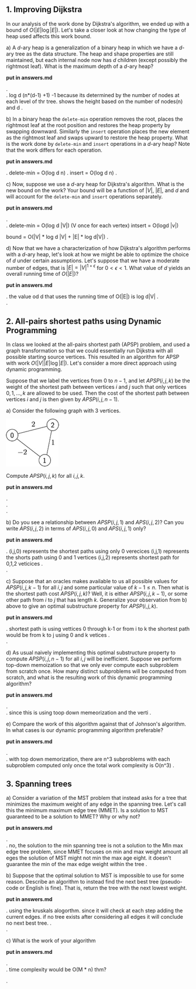 
## 1. Improving Dijkstra

In our analysis of the work done by Dijkstra's algorithm, we ended up
with a bound of $O(|E|\log |E|)$. Let's take a closer look at how
changing the type of heap used affects this work bound.

a) A $d$-ary heap is a generalization of a binary heap in which we
have a $d$-ary tree as the data structure. The heap and shape
properties are still maintained, but each internal node now has $d$
children (except possibly the rightmost leaf). What is the maximum
depth of a $d$-ary heap?


**put in answers.md**

.  
.  log d (n*(d-1) +1) -1
because its determined by the number of nodes at each level of thr tree. shows the height based on the number of nodes(n) and d
.  




b) In a binary heap the `delete-min` operation removes the root,
places the rightmost leaf at the root position and restores the heap
property by swapping downward. Similarly the `insert` operation places
the new element as the rightmost leaf and swaps upward to restore the
heap property. What is the work done by
`delete-min` and `insert` operations in a $d$-ary heap? Note that the
work differs for each operation. 


**put in answers.md**

.  delete-min = O(log d n) 
.  insert =  O(log d n) 
.  



c) Now, suppose we use a $d$-ary heap for Dijkstra's algorithm. What is the
new bound on the work? Your bound will be a function of
$|V|$, $|E|$, and $d$ and will account for the `delete-min` and
`insert` operations separately.


**put in answers.md**

.  
.  delete-min = O(log d |V|) (V once for each vertex)
  intsert = O(logd |v|) 

  bound = O(|V| * log d |V| + |E| * log d|V|)
.  



d) Now that we have a characterization of how Dijkstra's algorithm
performs with a $d$-ary heap, let's look at how we might be able to
optimize the choice of $d$ under certain assumptions. Let's suppose
that we have a moderate number of edges, that is  $|E| = |V|^{1+\epsilon}$ for $0<\epsilon
< 1$. What value of $d$ yields an overall running time of $O(|E|)$?


**put in answers.md**

.  the value od d that uses the running time of O(|E|) is log d|V| 
.  
.  


## 2. All-pairs shortest paths using Dynamic Programming

In class we looked at the all-pairs shortest path (APSP) problem, and
used a graph transformation so that we could essentially run Dijkstra
with all possible starting source vertices. This resulted in an
algorithm for APSP with work $O(|V||E|\log |E|).$ Let's consider
a more direct approach using dynamic programming.

Suppose that we label the vertices from $0$ to $n-1$, and let
$\mathit{APSP}(i, j, k)$ be the weight of the shortest path between vertices $i$ and $j$
such that only vertices $0, 1, \ldots, k$ are allowed to be used. Then
the cost of the shortest path between vertices $i$ and $j$ is then
given by $\mathit{APSP}(i, j, n-1).$

a) Consider the following graph with 3 vertices.

![apsp_example.jpg](apsp_example.jpg)

Compute $\mathit{APSP}(i, j, k)$ for all $i, j, k$.


**put in answers.md**

.  
.  
.  



b) Do you see a relationship between $\mathit{APSP}(i, j, 1)$ and
$\mathit{APS}(i, j, 2)$? Can you write $\mathit{APS}(i, j, 2)$ in
terms of $\mathit{APS}(i, j, 0)$ and $\mathit{APS}(i, j, 1)$ only?


**put in answers.md**

.  (i,j,0) represents the shortest paths using only 0 verecices 
  (i,j,1) represents the shorts path using 0 and 1 vertices 
  (i,j,2) represents shortest path for 0,1,2 veticices 
.  
.  




c) Suppose that an oracles makes available to us all possible values
for $\mathit{APSP}(i, j, k-1)$ for all $i, j$ and some particular value of $k-1  \le n$. Then what is the shortest path cost $\mathit{APSP}(i, j, k)$? Well, it is either $\mathit{APSP}(i,
j, k-1)$, or some other path from $i$ to $j$ that has length $k$. Generalize your observation from b) above to give an optimal substructure property for
$\mathit{APSP}(i, j, k).$


**put in answers.md**

.  shortest path is using vettices 0 through k-1 or from i to k the shortest path would be from k to j using 0 and k vetices 
.  
.  



d) As usual naively implementing this optimal substructure
property to compute $\mathit{APSP}(i, j, n-1)$ for all $i, j$ will be
inefficient. Suppose we perform top-down memoization so that we only
ever compute each subproblem from scratch once. How many distinct
subproblems will be computed from scratch, and what is the resulting
work of this dynamic programming algorithm?


**put in answers.md**

.  
.  since this is using toop down memeorization and the verti
.  



e) Compare the work of this algorithm against that of Johnson's
algorithm. In what cases is our dynamic programming algorithm
preferable?


**put in answers.md**

.  
.  with top down memorization, there are n^3 subproblems 
with each subproblem computed only once the total work complexity is O(n^3)
.  




## 3. Spanning trees

a) Consider a variation of the MST problem that instead asks for a tree that minimizes the maximum weight of any edge in the spanning tree. Let's call this the minimum maximum edge tree (MMET). Is a solution to MST guaranteed to be a solution to MMET? Why or why not?


**put in answers.md**

.  
.  no, the solution to the min spanning tree is not a solution to the MIn max edge tree problem, since MMET focuses on min and max weight amount all eges the solution of MST might not min the max age eight. it doesn't guarantee the min of the max edge weight within the tree 
.  


b) Suppose that the optimal solution to MST is impossible to use for some reason. Describe an algorithm to instead find the next best tree (pseudo-code or English is fine). That is, return the tree with the next lowest weight. 


**put in answers.md**

.  using the kruskals alogorthm. since it will check at each step adding the current edges. if no tree exists after considering all edges it will conclude no next best tree. 
.  
.  


c) What is the work of your algorithm


**put in answers.md**

.  
.  time complexity would be O(M * n) thm?

.  

